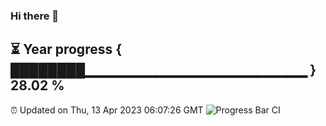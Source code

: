 ### Hi there 👋
⏳ Year progress { ████████▁▁▁▁▁▁▁▁▁▁▁▁▁▁▁▁▁▁▁▁▁▁ } 28.02 %
---
⏰ Updated on Thu, 13 Apr 2023 06:07:26 GMT
![Progress Bar CI](https://github.com/Moyi321/Moyi321/workflows/Progress%20Bar%20CI/badge.svg)
